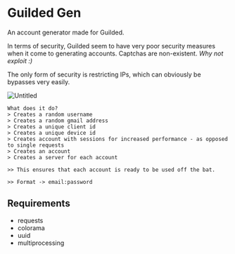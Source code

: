 # Guilded Gen

An account generator made for Guilded.

In terms of security, Guilded seem to have very poor security measures when it come to generating accounts. Captchas are non-existent. *Why not exploit :)*

The only form of security is restricting IPs, which can obviously be bypasses very easily.

![Untitled](https://user-images.githubusercontent.com/100610867/156846238-922a1b1d-b70a-4b40-90e3-01f51e3c55f4.gif)

```
What does it do?
> Creates a random username
> Creates a random gmail address
> Creates a unique client id
> Creates a unique device id
> Creates account with sessions for increased performance - as opposed to single requests
> Creates an account
> Creates a server for each account

>> This ensures that each account is ready to be used off the bat.

>> Format -> email:password
```


## Requirements
- requests
- colorama
- uuid
- multiprocessing


